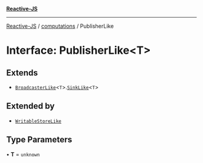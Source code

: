 [**Reactive-JS**](../../README.md)

***

[Reactive-JS](../../README.md) / [computations](../README.md) / PublisherLike

# Interface: PublisherLike\<T\>

## Extends

- [`BroadcasterLike`](BroadcasterLike.md)\<`T`\>.[`SinkLike`](../../utils/interfaces/SinkLike.md)\<`T`\>

## Extended by

- [`WritableStoreLike`](WritableStoreLike.md)

## Type Parameters

• **T** = `unknown`
